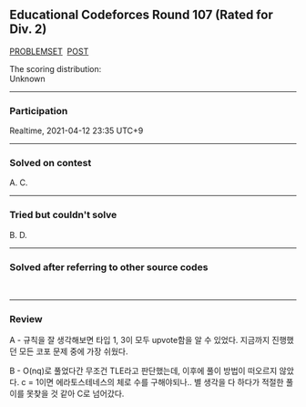 ## Educational Codeforces Round 107 (Rated for Div. 2)

[PROBLEMSET](https://codeforces.com/contest/1511)
&nbsp;[POST](https://codeforces.com/blog/entry/89562)<br>

<p>
  The scoring distribution:<br>
  Unknown
</p>

---

### Participation

<p>Realtime, 2021-04-12 23:35 UTC+9</p>

---

### Solved on contest

<p>A. C.</p>

---

### Tried but couldn't solve

<p>B. D.</p>

---

### Solved after referring to other source codes
<br>

---

### Review
<p>
  A - 규칙을 잘 생각해보면 타입 1, 3이 모두 upvote함을 알 수 있었다. 지금까지 진행했던 모든 코포 문제 중에 가장 쉬웠다.
</p>

<p>
  B - O(nq)로 풀었다간 무조건 TLE라고 판단했는데, 이후에 풀이 방법이 떠오르지 않았다. c = 1이면 에라토스테네스의 체로 수를 구해야되나.. 별 생각을 다 하다가 적절한 풀이를 못찾을 것 같아 C로 넘어갔다.
</p>